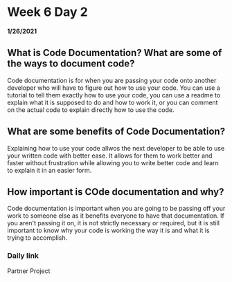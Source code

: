 # Week 6 Day 2
__1/26/2021__

## What is Code Documentation? What are some of the ways to document code? 

Code documentation is for when you are passing your code onto another developer who will have to figure out how to use your code. You can use a tutorial to tell them exactly how to use your code, you can use a readme to explain what it is supposed to do and how to work it, or you can comment on the actual code to explain directly how to use the code.

## What are some benefits of Code Documentation? 

Explaining how to use your code allwos the next developer to be able to use your written code with better ease. It allows for them to work better and faster without frustration while allowing you to write better code and learn to explain it in an easier form.

## How important is COde documentation and why? 

Code documentation is important when you are going to be passing off your work to someone else as it benefits everyone to have that documentation. If you aren't passing it on, it is not strictly necessary or required, but it is still important to know why your code is working the way it is and what it is trying to accomplish.

### Daily link
Partner Project

